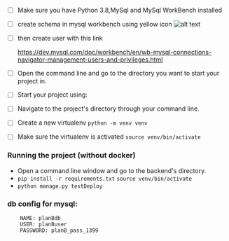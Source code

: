 



- [ ] Make sure you have Python 3.8,MySql and MySql WorkBench installed
- [ ] create schema in mysql workbench using yellow icon 
![alt text](https://i.stack.imgur.com/fddKr.jpg)
- [ ] then create user with this link 

    https://dev.mysql.com/doc/workbench/en/wb-mysql-connections-navigator-management-users-and-privileges.html
- [ ] Open the command line and go to the directory you want to start your project in.
- [ ] Start your project using:

- [ ] Navigate to the project's directory through your command line.
- [ ] Create a new virtualenv `python -m venv venv`
- [ ] Make sure the virtualenv is activated  `source venv/bin/activate`


### Running the project (without docker)
- Open a command line window and go to the backend's directory.
- `pip install -r requirements.txt`
`source venv/bin/activate` 
- `python manage.py testDeploy`

### db config for mysql:
        NAME: planBdb
        USER: planBuser
        PASSWORD: planB_pass_1399
